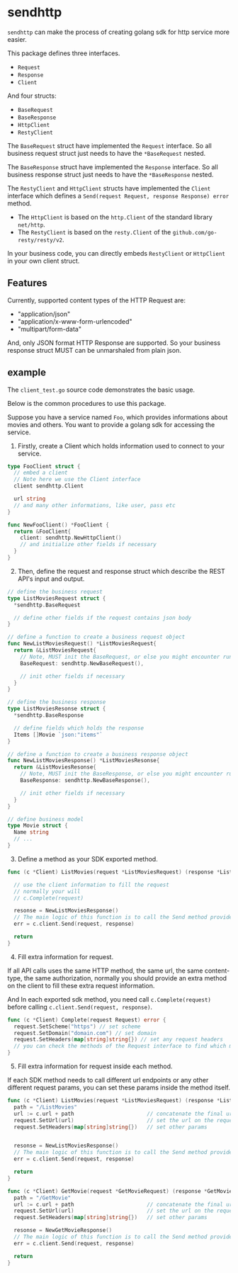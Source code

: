 # sendhttp

`sendhttp` can make the process of creating golang sdk for http service more easier.

This package defines three interfaces.

- `Request`
- `Response`
- `Client`

And four structs:

- `BaseRequest`
- `BaseResponse`
- `HttpClient`
- `RestyClient`

The `BaseRequest` struct have implemented the `Request` interface.
So all business request struct just needs to have the `*BaseRequest` nested.

The `BaseResponse` struct have implemented the `Response` interface.
So all business response struct just needs to have the `*BaseResponse` nested.

The `RestyClient` and `HttpClient` structs have implemented the `Client` interface which
defines a `Send(request Request, response Response) error` method.

- The `HttpClient` is based on the `http.Client` of the standard library `net/http`.
- The `RestyClient` is based on the `resty.Client` of the `github.com/go-resty/resty/v2`.

In your business code, you can directly embeds `RestyClient` or `HttpClient` in your own client struct.

## Features

Currently, supported content types of the HTTP Request are:

- "application/json"
- "application/x-www-form-urlencoded"
- "multipart/form-data"

And, only JSON format HTTP Response are supported. So your business response struct MUST can be unmarshaled from plain json.

## example

The `client_test.go` source code demonstrates the basic usage.

Below is the common procedures to use this package.

Suppose you have a service named `Foo`, which provides informations about movies and others.
You want to provide a golang sdk for accessing the service.

1. Firstly, create a Client which holds information used to connect to your service.

```go
type FooClient struct {
  // embed a client
  // Note here we use the Client interface
  client sendhttp.Client

  url string
  // and many other informations, like user, pass etc
}

func NewFooClient() *FooClient {
  return &FooClient{
    client: sendhttp.NewHttpClient()
    // and initialize other fields if necessary
  }
}
```

2. Then, define the request and response struct which describe the REST API's input and output.

```go
// define the business request
type ListMoviesRequest struct {
  *sendhttp.BaseRequest

  // define other fields if the request contains json body
}

// define a function to create a business request object
func NewListMoviesRequest() *ListMoviesRequest{
  return &ListMoviesRequest{
    // Note, MUST init the BaseRequest, or else you might encounter runtime nil pointer panic
    BaseRequest: sendhttp.NewBaseRequest(),

    // init other fields if necessary
  }
}

// define the business response
type ListMoviesResonse struct {
  *sendhttp.BaseResponse

  // define fields which holds the response
  Items []Movie `json:"items"`
}

// define a function to create a business response object
func NewListMoviesResponse() *ListMoviesResonse{
  return &ListMoviesResonse{
    // Note, MUST init the BaseResponse, or else you might encounter runtime nil pointer panic
    BaseResponse: sendhttp.NewBaseResponse(),

    // init other fields if necessary
  }
}

// define business model
type Movie struct {
  Name string
  // ...
}
```

3. Define a method as your SDK exported method.

```go
func (c *Client) ListMovies(request *ListMoviesRequest) (response *ListMoviesResonse, err error) {

  // use the client information to fill the request
  // normally your will
  // c.Complete(request)

  resonse = NewListMoviesResponse()
  // The main logic of this function is to call the Send method provided by sendhttp.Client
  err = c.client.Send(request, response)

  return
}
```

4. Fill extra information for request.

If all API calls uses the same HTTP method, the same url, the same content-type, the same authorization,
normally you should provide an extra method on the client to fill these extra request information.

And In each exported sdk method, you need call `c.Complete(request)` before calling `c.client.Send(request, response)`.

```go
func (c *Client) Complete(request Request) error {
  request.SetScheme("https") // set scheme
  request.SetDomain("domain.com") // set domain
  request.SetHeaders(map[string]string{}) // set any request headers
  // you can check the methods of the Request interface to find which methods you can use.
}
```

5. Fill extra information for request inside each method.

If each SDK method needs to call different url endpoints or any other different request params,
you can set these params inside the method itself.

```go
func (c *Client) ListMovies(request *ListMoviesRequest) (response *ListMoviesResonse, err error) {
  path = "/ListMovies"
  url := c.url + path                       // concatenate the final url
  request.SetUrl(url)                       // set the url on the request
  request.SetHeaders(map[string]string{})   // set other params


  resonse = NewListMoviesResponse()
  // The main logic of this function is to call the Send method provided by sendhttp.Client
  err = c.client.Send(request, response)

  return
}

func (c *Client) GetMovie(request *GetMovieRequest) (response *GetMovieResonse, err error) {
  path = "/GetMovie"
  url := c.url + path                       // concatenate the final url
  request.SetUrl(url)                       // set the url on the request
  request.SetHeaders(map[string]string{})   // set other params

  resonse = NewGetMovieResponse()
  // The main logic of this function is to call the Send method provided by sendhttp.Client
  err = c.client.Send(request, response)

  return
}
```
